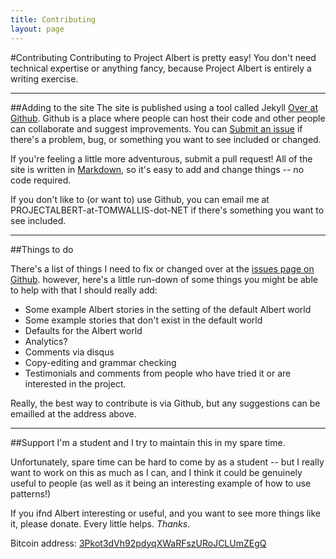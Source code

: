 ```yaml
---
title: Contributing
layout: page
---
```


#Contributing
Contributing to Project Albert is pretty easy! You don't need technical expertise or anything fancy, because Project Albert is entirely a writing exercise. 

---

##Adding to the site
The site is published using a tool called Jekyll [Over at Github](http://github.com/probablytom/albert). Github is a place where people can host their code and other people can collaborate and suggest improvements. You can [Submit an issue](https://github.com/probablytom/albert/issues) if there's a problem, bug, or something you want to see included or changed. 

If you're feeling a little more adventurous, submit a pull request! All of the site is written in [Markdown](http://daringfireball.net/projects/markdown/), so it's easy to add and change things -- no code required. 

If you don't like to (or want to) use Github, you can email me at PROJECTALBERT-at-TOMWALLIS-dot-NET if there's something you want to see included. 

---

##Things to do

There's a list of things I need to fix or changed over at the [issues page on Github](https://github.com/probablytom/albert/issues). however, here's a little run-down of some things you might be able to help with that I should really add: 

* Some example Albert stories in the setting of the default Albert world
* Some example stories that don't exist in the default world
* Defaults for the Albert world 
* Analytics?
* Comments via disqus
* Copy-editing and grammar checking
* Testimonials and comments from people who have tried it or are interested in the project. 

Really, the best way to contribute is via Github, but any suggestions can be emailled at the address above. 

---

##Support
I'm a student and I try to maintain this in my spare time. 

Unfortunately, spare time can be hard to come by as a student -- but I really want to work on this as much as I can, and I think it could be genuinely useful to people (as well as it being an interesting example of how to use patterns!) 

If you ifnd Albert interesting or useful, and you want to see more things like it, please donate. Every little helps. *Thanks*.

Bitcoin address: [3Pkot3dVh92pdyqXWaRFszURoJCLUmZEgQ](bitcoin:3Pkot3dVh92pdyqXWaRFszURoJCLUmZEgQ)